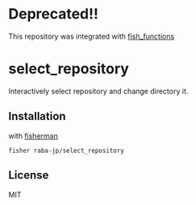 # Deprecated!!
This repository was integrated with [fish_functions](https://github.com/raba-jp/fish_functions)

# select_repository
Interactively select repository and change directory it.

## Installation
with [fisherman](https://github.com/fisherman/fisherman)

```
fisher raba-jp/select_repository
```

## License
MIT
